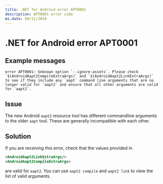 ```yaml
---
title: .NET for Android error APT0001
description: APT0001 error code
ms.date: 04/11/2024
---
```

# .NET for Android error APT0001

## Example messages

```
error APT0001: Unknown option `--ignore-assets`. Please check `$(AndroidAapt2CompileExtraArgs)` and `$(AndroidAapt2LinkExtraArgs)` to see if they include any `aapt` command line arguments that are no longer valid for `aapt2` and ensure that all other arguments are valid for `aapt2`.
```

## Issue

The new Android `aapt2` resource tool has different commandline arguments to the
older `aapt` tool. These are generally incompatible with each other.

## Solution

If you are receiving this error, check that the values provided in

```xml
<AndroidAapt2LinkExtraArgs/>
<AndroidAapt2CompileExtraArgs>
```

are valid for `aapt2`. You can use `aapt2 compile` and `aapt2 link` to view
the list of valid arguments.
